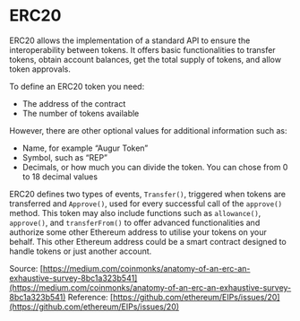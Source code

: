 # ERC20

ERC20 allows the implementation of a standard API to ensure the interoperability between tokens. It offers basic functionalities to transfer tokens, obtain account balances, get the total supply of tokens, and allow token approvals. 

To define an ERC20 token you need:

* The address of the contract
* The number of tokens available

However, there are other optional values for additional information such as:

* Name, for example “Augur Token”
* Symbol, such as “REP”
* Decimals, or how much you can divide the token. You can chose from 0 to 18 decimal values

ERC20 defines two types of events, `Transfer()`, triggered when tokens are transferred and `Approve()`, used for every successful call of
the `approve()` method. This token may also include functions such as `allowance()`, `approve()`, and `transferFrom()` to offer advanced
functionalities and authorize some other Ethereum address to utilise your tokens on your behalf. This other Ethereum address could be a
smart contract designed to handle tokens or just another account.

Source: [https://medium.com/coinmonks/anatomy-of-an-erc-an-exhaustive-survey-8bc1a323b541](https://medium.com/coinmonks/anatomy-of-an-erc-an-exhaustive-survey-8bc1a323b541)
Reference: [https://github.com/ethereum/EIPs/issues/20](https://github.com/ethereum/EIPs/issues/20)
